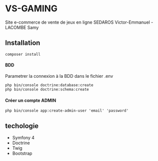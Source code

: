 # VS-GAMING
Site e-commerce de vente de jeux en ligne
SEDAROS Victor-Emmanuel - LACOMBE Samy

## Installation
```
composer install
```
#### BDD
Parametrer la connexion à la BDD dans le fichier .env 
```
php bin/console doctrine:database:create
php bin/console doctrine:schema:create
```
#### Créer un compte ADMIN
```
php bin/console app:create-admin-user 'email' 'password'
```
## techologie
- Symfony 4
- Doctrine
- Twig
- Bootstrap
